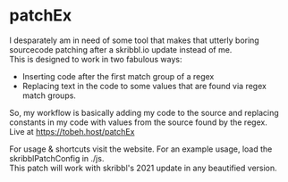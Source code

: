 # patchEx
I desparately am in need of some tool that makes that utterly boring sourcecode patching after a skribbl.io update instead of me.  
This is designed to work in two fabulous ways:
- Inserting code after the first match group of a regex  
- Replacing text in the code to some values that are found via regex match groups.

So, my workflow is basically adding my code to the source and replacing constants in my code with values from the source found by the regex.  
Live at https://tobeh.host/patchEx

For usage & shortcuts visit the website.
For an example usage, load the skribblPatchConfig in ./js.  
This patch will work with skribbl's 2021 update in any beautified version.
